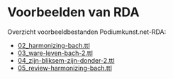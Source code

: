 # Voorbeelden van RDA

Overzicht voorbeeldbestanden Podiumkunst.net-RDA:

* [02_harmonizing-bach.ttl](./02_harmonizing-bach.ttl)
* [03_ware-leven-bach-2.ttl](./03_ware-leven-bach-2.ttl)
* [04_zijn-bliksem-zijn-donder-2.ttl](./04_zijn-bliksem-zijn-donder-2.ttl)
* [05_review-harmonizing-bach.ttl](./05_review-harmonizing-bach.ttl)


